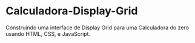 # Calculadora-Display-Grid
Construindo uma interface de Display Grid para uma Calculadora do zero usando HTML, CSS, e JavaScript.
